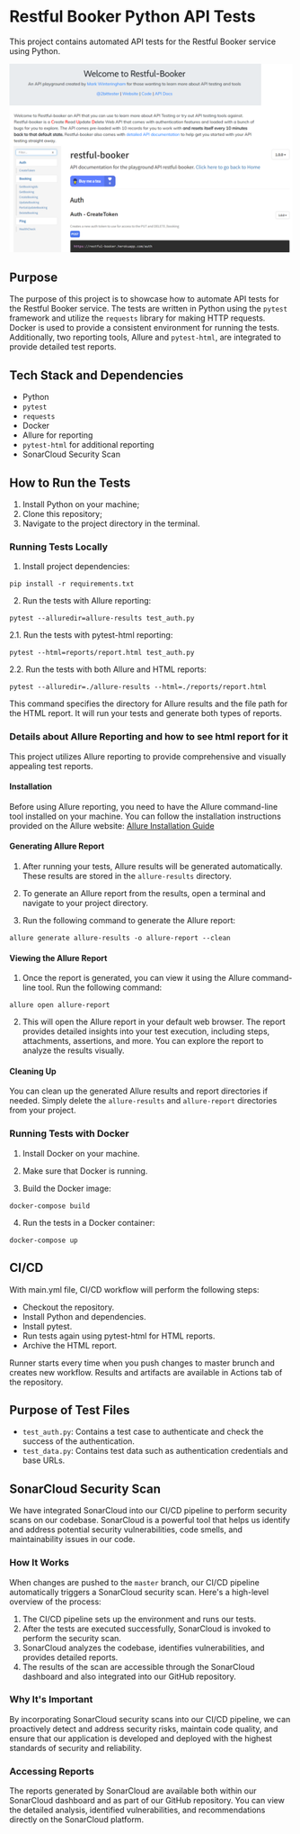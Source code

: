 # Restful Booker Python API Tests

This project contains automated API tests for the Restful Booker service using Python.

<img src="Screenshot_1.png" width="512"/>

## Purpose

The purpose of this project is to showcase how to automate API tests for the Restful Booker service. The tests are written in Python using the `pytest` framework and utilize the `requests` library for making HTTP requests. Docker is used to provide a consistent environment for running the tests. Additionally, two reporting tools, Allure and `pytest-html`, are integrated to provide detailed test reports.

## Tech Stack and Dependencies

- Python
- `pytest`
- `requests`
- Docker
- Allure for reporting
- `pytest-html` for additional reporting
- SonarCloud Security Scan

## How to Run the Tests

1. Install Python on your machine;
2. Clone this repository;
3. Navigate to the project directory in the terminal.

### Running Tests Locally

1. Install project dependencies:
```
pip install -r requirements.txt
```

2. Run the tests with Allure reporting:
```
pytest --alluredir=allure-results test_auth.py
```

2.1. Run the tests with pytest-html reporting:
```
pytest --html=reports/report.html test_auth.py
```

2.2. Run the tests with both Allure and HTML reports:
```
pytest --alluredir=./allure-results --html=./reports/report.html
```
This command specifies the directory for Allure results and the file path for the HTML report. It will run your tests and generate both types of reports.

### Details about Allure Reporting and how to see html report for it

This project utilizes Allure reporting to provide comprehensive and visually appealing test reports.

#### Installation

Before using Allure reporting, you need to have the Allure command-line tool installed on your machine. You can follow the installation instructions provided on the Allure website: [Allure Installation Guide](https://docs.qameta.io/allure/#_installing_a_commandline)

#### Generating Allure Report

1. After running your tests, Allure results will be generated automatically. These results are stored in the `allure-results` directory.

2. To generate an Allure report from the results, open a terminal and navigate to your project directory.

3. Run the following command to generate the Allure report:
```
allure generate allure-results -o allure-report --clean
```

#### Viewing the Allure Report

1. Once the report is generated, you can view it using the Allure command-line tool. Run the following command:
```
allure open allure-report
```

2. This will open the Allure report in your default web browser. The report provides detailed insights into your test execution, including steps, attachments, assertions, and more. You can explore the report to analyze the results visually.

#### Cleaning Up

You can clean up the generated Allure results and report directories if needed. Simply delete the `allure-results` and `allure-report` directories from your project.


### Running Tests with Docker

1. Install Docker on your machine.

2. Make sure that Docker is running.

3. Build the Docker image:
```
docker-compose build
```

4. Run the tests in a Docker container:
```
docker-compose up
```

## CI/CD
With main.yml file, CI/CD workflow will perform the following steps:

- Checkout the repository.
- Install Python and dependencies.
- Install pytest.
- Run tests again using pytest-html for HTML reports.
- Archive the HTML report.

Runner starts every time when you push changes to master brunch and creates new workflow. Results and artifacts are available in Actions tab of the repository.

## Purpose of Test Files

- `test_auth.py`: Contains a test case to authenticate and check the success of the authentication.
- `test_data.py`: Contains test data such as authentication credentials and base URLs.
## SonarCloud Security Scan

We have integrated SonarCloud into our CI/CD pipeline to perform security scans on our codebase. SonarCloud is a powerful tool that helps us identify and address potential security vulnerabilities, code smells, and maintainability issues in our code.

### How It Works

When changes are pushed to the `master` branch, our CI/CD pipeline automatically triggers a SonarCloud security scan. Here's a high-level overview of the process:

1. The CI/CD pipeline sets up the environment and runs our tests.
2. After the tests are executed successfully, SonarCloud is invoked to perform the security scan.
3. SonarCloud analyzes the codebase, identifies vulnerabilities, and provides detailed reports.
4. The results of the scan are accessible through the SonarCloud dashboard and also integrated into our GitHub repository.

### Why It's Important

By incorporating SonarCloud security scans into our CI/CD pipeline, we can proactively detect and address security risks, maintain code quality, and ensure that our application is developed and deployed with the highest standards of security and reliability.

### Accessing Reports

The reports generated by SonarCloud are available both within our SonarCloud dashboard and as part of our GitHub repository. You can view the detailed analysis, identified vulnerabilities, and recommendations directly on the SonarCloud platform.
